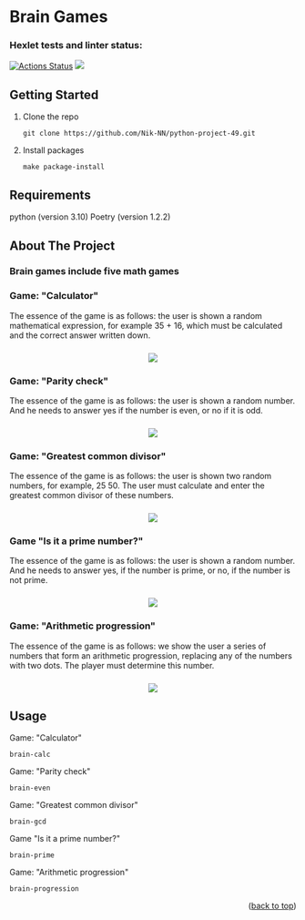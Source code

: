 <a name="readme-top"></a>

# Brain Games
  
### Hexlet tests and linter status:
[![Actions Status](https://github.com/Nik-NN/python-project-49/workflows/hexlet-check/badge.svg)](https://github.com/Nik-NN/python-project-49/actions)
<a href="https://codeclimate.com/github/Nik-NN/python-project-49/maintainability"><img
src="https://api.codeclimate.com/v1/badges/6613a34a5986df38d122/maintainability" /></a>


## Getting Started

1. Clone the repo
   ```
   git clone https://github.com/Nik-NN/python-project-49.git
   ```
2. Install packages
   ```
   make package-install
   ```
## Requirements

python (version 3.10)
Poetry (version 1.2.2)
   
## About The Project
### Brain games include five math games


### Game: "Calculator"
The essence of the game is as follows: the user is shown a random mathematical expression, for example 35 + 16, which must be calculated and the correct answer written down.

<h3 align="center"><a href="https://asciinema.org/a/BqV1sZ9RCYkC8secA4Hj4qbmU" target="_blank"><img src="https://asciinema.org/a/BqV1sZ9RCYkC8secA4Hj4qbmU.svg" /></a></h3>

### Game: "Parity check"
The essence of the game is as follows: the user is shown a random number. And he needs to answer yes if the number is even, or no if it is odd.

<h3 align="center"><a href="https://asciinema.org/a/m2sV57XMZl6cTEfiGd3tgjdBP" target="_blank"><img src="https://asciinema.org/a/m2sV57XMZl6cTEfiGd3tgjdBP.svg" /></a></h3>

### Game: "Greatest common divisor"
The essence of the game is as follows: the user is shown two random numbers, for example, 25 50. The user must calculate and enter the greatest common divisor of these numbers.

<h3 align="center"><a href="https://asciinema.org/a/mqoftMN3eLa1ClZ04OiFg6Sap" target="_blank"><img src="https://asciinema.org/a/mqoftMN3eLa1ClZ04OiFg6Sap.svg" /></a></h3>

### Game "Is it a prime number?"
The essence of the game is as follows: the user is shown a random number. And he needs to answer yes, if the number is prime, or no, if the number is not prime.

<h3 align="center"><a href="https://asciinema.org/a/fpvh5vXlJp2j394Q5Noyst7d9" target="_blank"><img src="https://asciinema.org/a/fpvh5vXlJp2j394Q5Noyst7d9.svg" /></a></h3>

### Game: "Arithmetic progression"
The essence of the game is as follows: we show the user a series of numbers that form an arithmetic progression, replacing any of the numbers with two dots. The player must determine this number.

<h3 align="center"><a href="https://asciinema.org/a/jRAVVT812cybdp4QZA3Qe1K0x" target="_blank"><img src="https://asciinema.org/a/jRAVVT812cybdp4QZA3Qe1K0x.svg" /></a></h3>


## Usage
Game: "Calculator"
```
brain-calc
```
Game: "Parity check"
```
brain-even
```
Game: "Greatest common divisor"
```
brain-gcd
```
Game "Is it a prime number?"
```
brain-prime
```
Game: "Arithmetic progression"
```
brain-progression
```


<p align="right">(<a href="#readme-top">back to top</a>)</p>
